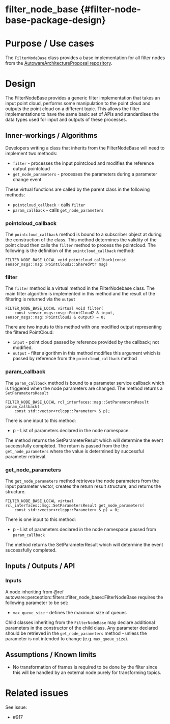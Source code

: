 filter_node_base {#filter-node-base-package-design}
===========


# Purpose / Use cases
<!-- Required -->
<!-- Things to consider:
    - Why did we implement this feature? -->

The `FilterNodeBase` class provides a base implementation for all filter nodes from the
[AutowareArchitectureProposal repository](https://github.com/tier4/AutowareArchitectureProposal.iv).

# Design
<!-- Required -->
<!-- Things to consider:
    - How does it work? -->

The FilterNodeBase provides a generic filter implementation that takes an input point cloud,
performs some manipulation to the point cloud and outputs the point cloud on a different topic.
This allows the filter implementations to have the same basic set of APIs and standardises
the data types used for input and outputs of these processes.

## Inner-workings / Algorithms
<!-- If applicable -->
Developers writing a class that inherits from the FilterNodeBase will need to implement two methods:
 * `filter` - processes the input pointcloud and modifies the reference output pointcloud
 * `get_node_parameters` - processes the parameters during a parameter change event

These virtual functions are called by the parent class in the following methods:
 * `pointcloud_callback` - calls `filter`
 * `param_callback` - calls `get_node_parameters`

### pointcloud_callback

The `pointcloud_callback` method is bound to a subscriber object at during the construction of the
class. This method determines the validity of the point cloud then calls the `filter` method to
process the pointcloud. The following is the definition of the `pointcloud_callback` method:

```{cpp}
FILTER_NODE_BASE_LOCAL void pointcloud_callback(const sensor_msgs::msg::PointCloud2::SharedPtr msg)
```

### filter

The `filter` method is a virtual method in the FilterNodebase class. The main filter algorithm is
implemented in this method and the result of the filtering is returned via the `output`

```{cpp}
FILTER_NODE_BASE_LOCAL virtual void filter(
    const sensor_msgs::msg::PointCloud2 & input, sensor_msgs::msg::PointCloud2 & output) = 0;
```

There are two inputs to this method with one modified output representing the filtered PointCloud:
- `input` - point cloud passed by reference provided by the callback; not modified. 
- `output` - filter algorithm in this method modifies this argument which is passed by reference
from the `pointcloud_callback` method

### param_callback

The `param_callback` method is bound to a parameter service callback which is triggered when the
node parameters are changed. The method returns a `SetParametersResult` 

```{cpp}
FILTER_NODE_BASE_LOCAL rcl_interfaces::msg::SetParametersResult param_callback(
    const std::vector<rclcpp::Parameter> & p);
```

There is one input to this method:
 - p - List of parameters declared in the node namespace.

The method returns the SetParameterResult which will determine the event successfully completed.
The return is passed from the the `get_node_parameters` where the value is determined by successful
parameter retrieval.

### get_node_parameters

The `get_node_parameters` method retrieves the node parameters from the input parameter vector,
creates the return result structure, and returns the structure. 

```{cpp}
FILTER_NODE_BASE_LOCAL virtual rcl_interfaces::msg::SetParametersResult get_node_parameters(
    const std::vector<rclcpp::Parameter> & p) = 0;
```

There is one input to this method:
 - p - List of parameters declared in the node namespace passed from `param_callback`

The method returns the SetParameterResult which will determine the event successfully completed.


## Inputs / Outputs / API
<!-- Required -->
<!-- Things to consider:
    - How do you use the package / API? -->
### Inputs

A node inheriting from @ref autoware::perception::filters::filter_node_base::FilterNodeBase
requires the following parameter to be set:
- `max_queue_size` - defines the maximum size of queues

Child classes inheriting from the `FilterNodeBase` may declare additional parameters in the
constructor of the child class. Any parameter declared should be retrieved in the
`get_node_parameters` method - unless the parameter is not intended to change (e.g.
`max_queue_size`).


## Assumptions / Known limits
<!-- Required -->

* No transformation of frames is required to be done by the filter since this will be handled by
an external node purely for transforming topics.


# Related issues
<!-- Required -->
See issue:
- #917

